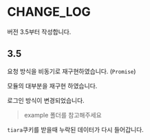 # CHANGE_LOG
버전 3.5부터 작성합니다.
## 3.5
요청 방식을 비동기로 재구현하였습니다. (`Promise`)

모듈의 대부분을 재구현 하였습니다.

로그인 방식이 변경되었습니다.
> example 폴더를 참고해주세요

`tiara`쿠키를 받을때 누락된 데이터가 다시 들어갑니다.